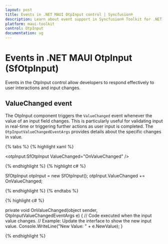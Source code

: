 ```yaml
---
layout: post
title: Events in .NET MAUI OtpInput control | Syncfusion®
description: Learn about event support in Syncfusion® Toolkit for .NET MAUI OtpInput (SfOtpInput) control and more.
platform: maui-toolkit
control: OtpInput
documentation: ug
---
```


# Events in .NET MAUI OtpInput (SfOtpInput)

Events in the OtpInput control allow developers to respond effectively to user interactions and input changes.

## ValueChanged event

The OtpInput component triggers the `ValueChanged` event whenever the value of an input field changes. This is particularly useful for validating input in real-time or triggering further actions as user input is completed. The `OtpInputValueChangedEventArgs` provides details about the specific changes in value.

{% tabs %}
{% highlight xaml %}

<otpInput:SfOtpInput ValueChanged="OnValueChanged" />

{% endhighlight %}
{% highlight c# %}

SfOtpInput otpInput = new SfOtpInput();
otpInput.ValueChanged += OnValueChanged;

{% endhighlight %}
{% endtabs %}

{% highlight c# %}

private void OnValueChanged(object sender, OtpInputValueChangedEventArgs e)
{
    // Code executed when the input value changes.
    // Example: Update the interface to show the new input value.
    Console.WriteLine("New Value: " + e.NewValue);
}

{% endhighlight %}